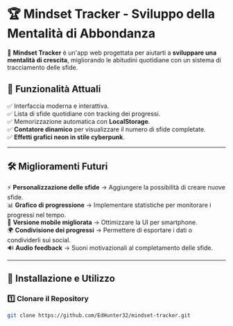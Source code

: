 # 🏆 Mindset Tracker - Sviluppo della Mentalità di Abbondanza

🚀 **Mindset Tracker** è un'app web progettata per aiutarti a **sviluppare una mentalità di crescita**, migliorando le abitudini quotidiane con un sistema di tracciamento delle sfide.

## 📌 Funzionalità Attuali
✅ Interfaccia moderna e interattiva.  
✅ Lista di sfide quotidiane con tracking dei progressi.  
✅ Memorizzazione automatica con **LocalStorage**.  
✅ **Contatore dinamico** per visualizzare il numero di sfide completate.  
✅ **Effetti grafici neon in stile cyberpunk**.  

---

## 🛠️ Miglioramenti Futuri
⚡ **Personalizzazione delle sfide** → Aggiungere la possibilità di creare nuove sfide.  
📊 **Grafico di progressione** → Implementare statistiche per monitorare i progressi nel tempo.  
📱 **Versione mobile migliorata** → Ottimizzare la UI per smartphone.  
🌍 **Condivisione dei progressi** → Permettere di esportare i dati o condividerli sui social.  
🔊 **Audio feedback** → Suoni motivazionali al completamento delle sfide.  

---

## 🚀 Installazione e Utilizzo
### 1️⃣ Clonare il Repository
```bash
git clone https://github.com/EdHunter32/mindset-tracker.git
